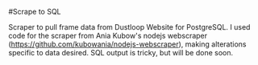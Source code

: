 #Scrape to SQL

Scraper to pull frame data from Dustloop Website for PostgreSQL.
I used code for the scraper from Ania Kubow's nodejs webscraper (https://github.com/kubowania/nodejs-webscraper), making alterations specific to data desired. SQL output is tricky, but will be done soon.

